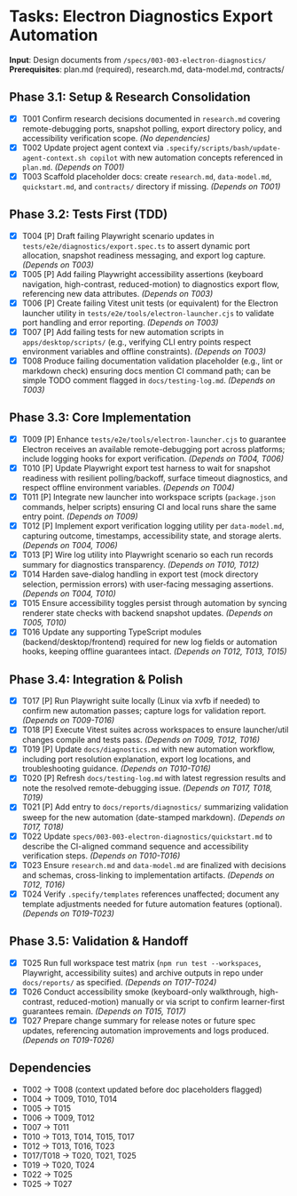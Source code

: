 # Tasks: Electron Diagnostics Export Automation

**Input**: Design documents from `/specs/003-003-electron-diagnostics/`
**Prerequisites**: plan.md (required), research.md, data-model.md, contracts/

## Phase 3.1: Setup & Research Consolidation
- [x] T001 Confirm research decisions documented in `research.md` covering remote-debugging ports, snapshot polling, export directory policy, and accessibility verification scope. *(No dependencies)*
- [x] T002 Update project agent context via `.specify/scripts/bash/update-agent-context.sh copilot` with new automation concepts referenced in `plan.md`. *(Depends on T001)*
- [x] T003 Scaffold placeholder docs: create `research.md`, `data-model.md`, `quickstart.md`, and `contracts/` directory if missing. *(Depends on T001)*

## Phase 3.2: Tests First (TDD)
- [x] T004 [P] Draft failing Playwright scenario updates in `tests/e2e/diagnostics/export.spec.ts` to assert dynamic port allocation, snapshot readiness messaging, and export log capture. *(Depends on T003)*
- [x] T005 [P] Add failing Playwright accessibility assertions (keyboard navigation, high-contrast, reduced-motion) to diagnostics export flow, referencing new data attributes. *(Depends on T003)*
- [x] T006 [P] Create failing Vitest unit tests (or equivalent) for the Electron launcher utility in `tests/e2e/tools/electron-launcher.cjs` to validate port handling and error reporting. *(Depends on T003)*
- [x] T007 [P] Add failing tests for new automation scripts in `apps/desktop/scripts/` (e.g., verifying CLI entry points respect environment variables and offline constraints). *(Depends on T003)*
- [x] T008 Produce failing documentation validation placeholder (e.g., lint or markdown check) ensuring docs mention CI command path; can be simple TODO comment flagged in `docs/testing-log.md`. *(Depends on T003)*

## Phase 3.3: Core Implementation
- [x] T009 [P] Enhance `tests/e2e/tools/electron-launcher.cjs` to guarantee Electron receives an available remote-debugging port across platforms; include logging hooks for export verification. *(Depends on T004, T006)*
- [x] T010 [P] Update Playwright export test harness to wait for snapshot readiness with resilient polling/backoff, surface timeout diagnostics, and respect offline environment variables. *(Depends on T004)*
- [x] T011 [P] Integrate new launcher into workspace scripts (`package.json` commands, helper scripts) ensuring CI and local runs share the same entry point. *(Depends on T009)*
- [x] T012 [P] Implement export verification logging utility per `data-model.md`, capturing outcome, timestamps, accessibility state, and storage alerts. *(Depends on T004, T006)*
- [x] T013 [P] Wire log utility into Playwright scenario so each run records summary for diagnostics transparency. *(Depends on T010, T012)*
- [x] T014 Harden save-dialog handling in export test (mock directory selection, permission errors) with user-facing messaging assertions. *(Depends on T004, T010)*
- [x] T015 Ensure accessibility toggles persist through automation by syncing renderer state checks with backend snapshot updates. *(Depends on T005, T010)*
- [x] T016 Update any supporting TypeScript modules (backend/desktop/frontend) required for new log fields or automation hooks, keeping offline guarantees intact. *(Depends on T012, T013, T015)*

## Phase 3.4: Integration & Polish
- [x] T017 [P] Run Playwright suite locally (Linux via xvfb if needed) to confirm new automation passes; capture logs for validation report. *(Depends on T009-T016)*
- [x] T018 [P] Execute Vitest suites across workspaces to ensure launcher/util changes compile and tests pass. *(Depends on T009, T012, T016)*
- [x] T019 [P] Update `docs/diagnostics.md` with new automation workflow, including port resolution explanation, export log locations, and troubleshooting guidance. *(Depends on T010-T016)*
- [x] T020 [P] Refresh `docs/testing-log.md` with latest regression results and note the resolved remote-debugging issue. *(Depends on T017, T018, T019)*
- [x] T021 [P] Add entry to `docs/reports/diagnostics/` summarizing validation sweep for the new automation (date-stamped markdown). *(Depends on T017, T018)*
- [x] T022 Update `specs/003-003-electron-diagnostics/quickstart.md` to describe the CI-aligned command sequence and accessibility verification steps. *(Depends on T010-T016)*
- [x] T023 Ensure `research.md` and `data-model.md` are finalized with decisions and schemas, cross-linking to implementation artifacts. *(Depends on T012, T016)*
- [x] T024 Verify `.specify/templates` references unaffected; document any template adjustments needed for future automation features (optional). *(Depends on T019-T023)*

## Phase 3.5: Validation & Handoff
- [x] T025 Run full workspace test matrix (`npm run test --workspaces`, Playwright, accessibility suites) and archive outputs in repo under `docs/reports/` as specified. *(Depends on T017-T024)*
- [x] T026 Conduct accessibility smoke (keyboard-only walkthrough, high-contrast, reduced-motion) manually or via script to confirm learner-first guarantees remain. *(Depends on T015, T017)*
- [x] T027 Prepare change summary for release notes or future spec updates, referencing automation improvements and logs produced. *(Depends on T019-T026)*

## Dependencies
- T002 → T008 (context updated before doc placeholders flagged)
- T004 → T009, T010, T014
- T005 → T015
- T006 → T009, T012
- T007 → T011
- T010 → T013, T014, T015, T017
- T012 → T013, T016, T023
- T017/T018 → T020, T021, T025
- T019 → T020, T024
- T022 → T025
- T025 → T027
